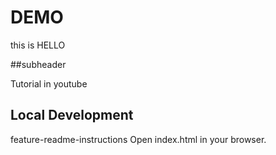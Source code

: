 # DEMO
 this is HELLO

##subheader

Tutorial in youtube

## Local Development

feature-readme-instructions
Open index.html in your browser.
